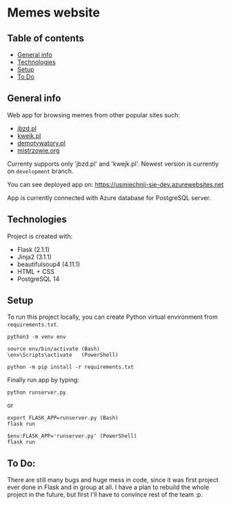 # Memes website
## Table of contents
* [General info](#general-info)
* [Technologies](#technologies)
* [Setup](#setup)
* [To Do](#to-do)

## General info
Web app for browsing memes from other popular sites such:
* [jbzd.pl](https://jbzdy.pl)
* [kwejk.pl](https://kwejk.pl/)
* [demotywatory.pl](https://demotywatory.pl/)
* [mistrzowie.org](https://mistrzowie.org/)

Currenty supports only 'jbzd.pl' and 'kwejk.pl'.
Newest version is currently on `development` branch.

You can see deployed app on: https://usmiechnij-sie-dev.azurewebsites.net

App is currently connected with Azure database for PostgreSQL server.

## Technologies
Project is created with:
* Flask (2.1.1)
* Jinja2 (3.1.1)
* beautifulsoup4 (4.11.1)
* HTML + CSS
* PostgreSQL 14

## Setup
To run this project locally, you can create Python virtual environment from `requirements.txt`.
```console
python3 -m venv env
```
```console
source env/bin/activate (Bash)
\env\Scripts\activate   (PowerShell)
```
```console
python -m pip install -r requirements.txt
```
Finally run app by typing:
```console
python runserver.py
```
or
```console
export FLASK_APP=runserver.py (Bash)
flask run

$env:FLASK_APP='runserver.py' (PowerShell)
flask run
```

## To Do:
There are still many bugs and huge mess in code, since it was first project ever done in Flask and in group at all.
I have a plan to rebuild the whole project in the future, but first I'll have to convince rest of the team :p. 
